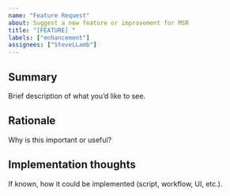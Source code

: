 ```yaml
---
name: "Feature Request"
about: Suggest a new feature or improvement for MSR
title: "[FEATURE] "
labels: ["enhancement"]
assignees: ["SteveLLamb"]
---
```


## Summary
Brief description of what you’d like to see.

## Rationale
Why is this important or useful?

## Implementation thoughts
If known, how it could be implemented (script, workflow, UI, etc.).